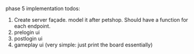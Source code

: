 phase 5 implementation todos:
1. Create server façade. model it after petshop. Should have a function
for each endpoint.
2. prelogin ui
3. postlogin ui
4. gameplay ui (very simple: just print the board essentially)